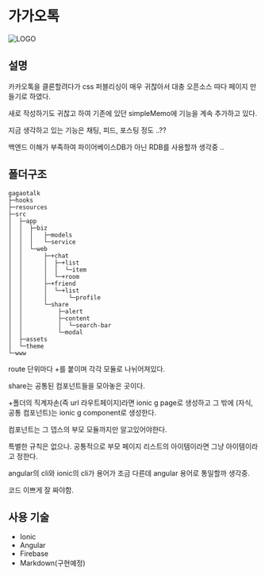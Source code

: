 # 가가오톡

![LOGO](https://memo-28314.firebaseapp.com/assets/img/logo/logo-gagaotalk.png)

## 설명
카카오톡을 클론할려다가 css 퍼블리싱이 매우 귀찮아서 대충 오픈소스 따다 페이지 만들기로 하였다.

새로 작성하기도 귀찮고 하여 기존에 있던 simpleMemo에 기능을 계속 추가하고 있다.

지금 생각하고 있는 기능은 채팅, 피드, 포스팅 정도 ..??

백엔드 이해가 부족하여 파이어베이스DB가 아닌 RDB를 사용할까 생각중 ..

## 폴더구조

```
gagaotalk
├─hooks
├─resources
├─src
│  ├─app
│  │  ├─biz
│  │  │   ├─models
│  │  │   └─service
│  │  └─web
│  │      ├─+chat
│  │      │  ├─+list
│  │      │  │  └─item
│  │      │  └─+room
│  │      ├─+friend
│  │      │  └─+list
│  │      │      └─profile
│  │      └─share
│  │          ├─alert
│  │          ├─content
│  │          │  └─search-bar
│  │          └─modal
│  ├─assets
│  └─theme
└─www
```
route 단위마다 +를 붙이며 각각 모듈로 나뉘어져있다.

share는 공통된 컴포넌트들을 모아놓은 곳이다.

+폴더의 직계자손(즉 url 라우트페이지)라면 ionic g page로 생성하고 그 밖에 (자식, 공통 컴포넌트)는 ionic g component로 생성한다.

컴포넌트는 그 뎁스의 부모 모듈까지만 알고있어야한다.

특별한 규칙은 없으나. 공통적으로 부모 페이지 리스트의 아이템이라면 그냥 아이템이라고 정한다.

angular의 cli와 ionic의 cli가 용어가 조금 다른데 angular 용어로 통일할까 생각중.

코드 이쁘게 잘 짜야함.

## 사용 기술
- Ionic
- Angular
- Firebase
- Markdown(구현예정)
